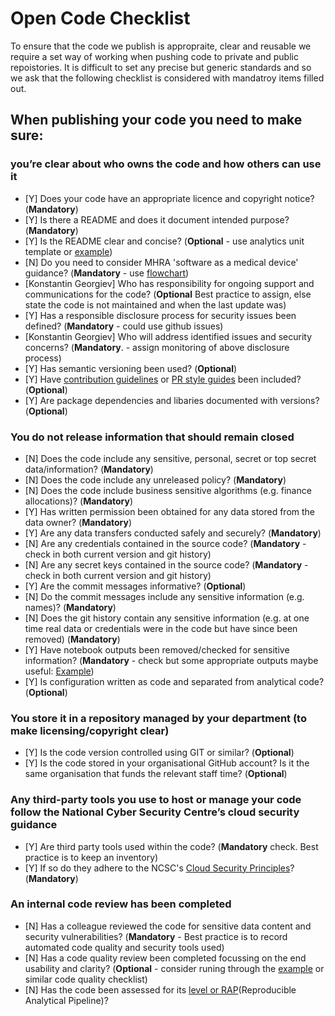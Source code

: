 # Open Code Checklist
To ensure that the code we publish is appropraite, clear and reusable we require a set way of working when pushing code to private and public repoistories.  It is difficult to set any precise but generic standards and so we ask that the following checklist is considered with mandatroy items filled out.

## When publishing your code you need to make sure:


### you’re clear about who owns the code and how others can use it

- [Y] Does your code have an appropriate licence and copyright notice?  (**Mandatory**)
- [Y] Is there a README and does it document intended purpose? (**Mandatory**)
- [Y] Is the README clear and concise? (**Optional** - use analytics unit template or [example](https://github.com/othneildrew/Best-README-Template/blob/master/BLANK_README.md))
- [N] Do you need to consider MHRA 'software as a medical device' guidance? (**Mandatory** - use [flowchart](https://assets.publishing.service.gov.uk/government/uploads/system/uploads/attachment_data/file/999908/Software_flow_chart_Ed_1-08b-IVD.pdf))
- [Konstantin Georgiev] Who has responsibility for ongoing support and communications for the code? (**Optional** Best practice to assign, else state the code is not maintained and when the last update was)
- [Y] Has a responsible disclosure process for security issues been defined? (**Mandatory** - could use github issues)
- [Konstantin Georgiev] Who will address identified issues and security concerns? (**Mandatory**. - assign monitoring of above disclosure process)
- [Y] Has semantic versioning been used? (**Optional**)
- [Y] Have [contribution guidelines](https://github.com/alphagov/govuk-frontend/blob/master/CONTRIBUTING.md) or [PR style guides](https://github.com/alphagov/styleguides/blob/master/pull-requests.md) been included? (**Optional**)
- [Y] Are package dependencies and libaries documented with versions? (**Optional**)

### You do not release information that should remain closed

- [N] Does the code include any sensitive, personal, secret or top secret data/information? (**Mandatory**)
- [N] Does the code include any unreleased policy? (**Mandatory**)
- [N] Does the code include business sensitive algorithms (e.g. finance allocations)? (**Mandatory**)
- [Y] Has written permission been obtained for any data stored from the data owner? (**Mandatory**)
- [Y] Are any data transfers conducted safely and securely? (**Mandatory**)
- [N] Are any credentials contained in the source code? (**Mandatory** - check in both current version and git history)
- [N] Are any secret keys contained in the source code? (**Mandatory** - check in both current version and git history)
- [Y] Are the commit messages informative? (**Optional**)
- [N] Do the commit messages include any sensitive information (e.g. names)? (**Mandatory**)
- [N] Does the git history contain any sensitive information (e.g. at one time real data or credentials were in the code but have since been removed) (**Mandatory**)
- [Y] Have notebook outputs been removed/checked for sensitive information? (**Mandatory** - check but some appropriate outputs maybe useful: [Example]( https://github.com/best-practice-and-impact/govcookiecutter/blob/main/%7B%7B%20cookiecutter.repo_name%20%7D%7D/.pre-commit-config.yaml))
- [Y] Is configuration written as code and separated from analytical code? (**Optional**)

### You store it in a repository managed by your department (to make licensing/copyright clear)

- [Y] Is the code version controlled using GIT or similar? (**Optional**)
- [Y] Is the code stored in your organisational GitHub account? Is it the same organisation that funds the relevant staff time? (**Optional**)

### Any third-party tools you use to host or manage your code follow the National Cyber Security Centre’s cloud security guidance

- [Y] Are third party tools used within the code? (**Mandatory** check. Best practice is to keep an inventory)
- [Y] If so do they adhere to the NCSC's [Cloud Security Principles](https://www.ncsc.gov.uk/collection/cloud-security/implementing-the-cloud-security-principles)? (**Mandatory**)

### An internal code review has been completed

- [N] Has a colleague reviewed the code for sensitive data content and security vulnerabilities? (**Mandatory** - Best practice is to record automated code quality and security tools used)
- [N] Has a code quality review been completed focussing on the end usability and clarity? (**Optional** - consider runing through the [example](https://best-practice-and-impact.github.io/qa-of-code-guidance/checklist_higher.html) or similar code quality checklist)
- [N] Has the code been assessed for its [level or RAP](https://github.com/NHSDigital/rap-community-of-practice/blob/main/what_is_RAP/levels_of_RAP.md)(Reproducible Analytical Pipeline)?
